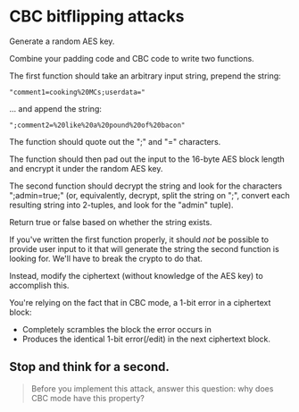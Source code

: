 # CBC bitflipping attacks

Generate a random AES key.

Combine your padding code and CBC code to write two functions.

The first function should take an arbitrary input string, prepend the string:

```text
"comment1=cooking%20MCs;userdata="
```

... and append the string:

```text
";comment2=%20like%20a%20pound%20of%20bacon"
```

The function should quote out the ";" and "=" characters.

The function should then pad out the input to the 16-byte AES block length and encrypt it under the random AES key.

The second function should decrypt the string and look for the characters ";admin=true;" (or, equivalently, decrypt,
split the string on ";", convert each resulting string into 2-tuples, and look for the "admin" tuple).

Return true or false based on whether the string exists.

If you've written the first function properly, it should _not_ be possible to provide user input to it that will
generate the string the second function is looking for. We'll have to break the crypto to do that.

Instead, modify the ciphertext (without knowledge of the AES key) to accomplish this.

You're relying on the fact that in CBC mode, a 1-bit error in a ciphertext block:

* Completely scrambles the block the error occurs in
* Produces the identical 1-bit error(/edit) in the next ciphertext block.

## Stop and think for a second.

> Before you implement this attack, answer this question: why does CBC mode have this property?

